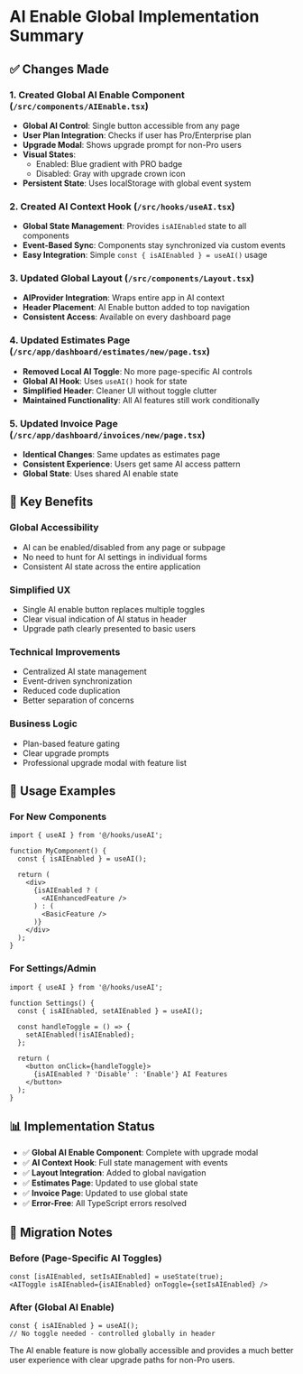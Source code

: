 # AI Enable Global Implementation Summary

## ✅ Changes Made

### 1. **Created Global AI Enable Component** (`/src/components/AIEnable.tsx`)
- **Global AI Control**: Single button accessible from any page
- **User Plan Integration**: Checks if user has Pro/Enterprise plan
- **Upgrade Modal**: Shows upgrade prompt for non-Pro users
- **Visual States**: 
  - Enabled: Blue gradient with PRO badge
  - Disabled: Gray with upgrade crown icon
- **Persistent State**: Uses localStorage with global event system

### 2. **Created AI Context Hook** (`/src/hooks/useAI.tsx`)
- **Global State Management**: Provides `isAIEnabled` state to all components
- **Event-Based Sync**: Components stay synchronized via custom events
- **Easy Integration**: Simple `const { isAIEnabled } = useAI()` usage

### 3. **Updated Global Layout** (`/src/components/Layout.tsx`)
- **AIProvider Integration**: Wraps entire app in AI context
- **Header Placement**: AI Enable button added to top navigation
- **Consistent Access**: Available on every dashboard page

### 4. **Updated Estimates Page** (`/src/app/dashboard/estimates/new/page.tsx`)
- **Removed Local AI Toggle**: No more page-specific AI controls
- **Global AI Hook**: Uses `useAI()` hook for state
- **Simplified Header**: Cleaner UI without toggle clutter
- **Maintained Functionality**: All AI features still work conditionally

### 5. **Updated Invoice Page** (`/src/app/dashboard/invoices/new/page.tsx`)
- **Identical Changes**: Same updates as estimates page
- **Consistent Experience**: Users get same AI access pattern
- **Global State**: Uses shared AI enable state

## 🎯 Key Benefits

### **Global Accessibility**
- AI can be enabled/disabled from any page or subpage
- No need to hunt for AI settings in individual forms
- Consistent AI state across the entire application

### **Simplified UX**
- Single AI enable button replaces multiple toggles
- Clear visual indication of AI status in header
- Upgrade path clearly presented to basic users

### **Technical Improvements**
- Centralized AI state management
- Event-driven synchronization
- Reduced code duplication
- Better separation of concerns

### **Business Logic**
- Plan-based feature gating
- Clear upgrade prompts
- Professional upgrade modal with feature list

## 🚀 Usage Examples

### **For New Components**
```tsx
import { useAI } from '@/hooks/useAI';

function MyComponent() {
  const { isAIEnabled } = useAI();
  
  return (
    <div>
      {isAIEnabled ? (
        <AIEnhancedFeature />
      ) : (
        <BasicFeature />
      )}
    </div>
  );
}
```

### **For Settings/Admin**
```tsx
import { useAI } from '@/hooks/useAI';

function Settings() {
  const { isAIEnabled, setAIEnabled } = useAI();
  
  const handleToggle = () => {
    setAIEnabled(!isAIEnabled);
  };
  
  return (
    <button onClick={handleToggle}>
      {isAIEnabled ? 'Disable' : 'Enable'} AI Features
    </button>
  );
}
```

## 📊 Implementation Status

- ✅ **Global AI Enable Component**: Complete with upgrade modal
- ✅ **AI Context Hook**: Full state management with events  
- ✅ **Layout Integration**: Added to global navigation
- ✅ **Estimates Page**: Updated to use global state
- ✅ **Invoice Page**: Updated to use global state
- ✅ **Error-Free**: All TypeScript errors resolved

## 🔄 Migration Notes

### **Before (Page-Specific AI Toggles)**
```tsx
const [isAIEnabled, setIsAIEnabled] = useState(true);
<AIToggle isAIEnabled={isAIEnabled} onToggle={setIsAIEnabled} />
```

### **After (Global AI Enable)**
```tsx
const { isAIEnabled } = useAI();
// No toggle needed - controlled globally in header
```

The AI enable feature is now globally accessible and provides a much better user experience with clear upgrade paths for non-Pro users.
